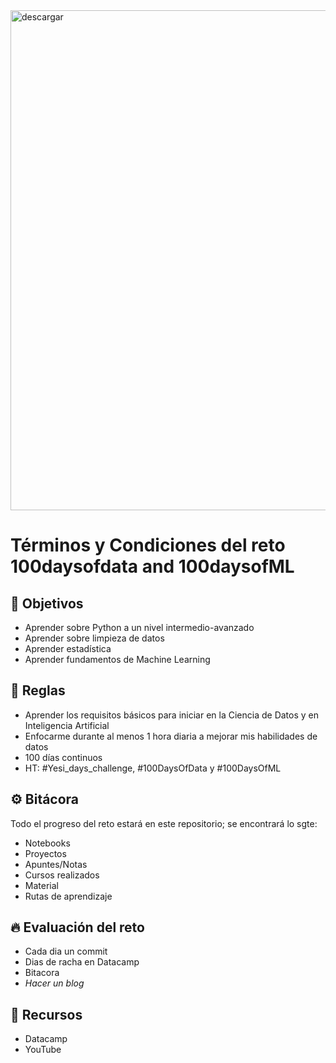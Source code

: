 <img src="https://i.ibb.co/BGwd7BS/portada-2.png" alt="descargar" border="0" width=800px>

# Términos y Condiciones del  reto 100daysofdata and 100daysofML

## 📌 Objetivos 
- Aprender sobre Python a un nivel intermedio-avanzado
- Aprender sobre limpieza de datos
- Aprender estadística
- Aprender fundamentos de Machine Learning

## 🔎 Reglas
- Aprender los requisitos básicos para iniciar en la Ciencia de Datos y en Inteligencia Artificial
- Enfocarme durante al menos 1 hora diaria a mejorar mis habilidades de datos
- 100 días continuos
- HT: #Yesi_days_challenge, #100DaysOfData​ y #100DaysOfML

## ⚙ Bitácora
Todo el progreso del reto estará en este repositorio; se encontrará lo sgte:
- Notebooks
- Proyectos
- Apuntes/Notas
- Cursos realizados
- Material
- Rutas de aprendizaje

## 🔥 Evaluación del reto
- Cada dia un commit
- Dias de racha en Datacamp
- Bitacora
- _Hacer un blog_

## 🔗 Recursos
- Datacamp
- YouTube


